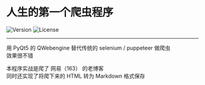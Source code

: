 # 人生的第一个爬虫程序  

![![Version](https://img.shields.io/github/v/tag/riverzhou/163spider)](#)  ![![License](https://img.shields.io/badge/license-GPLv3-green.svg)](#)

---

用 PyQt5 的 QWebengine 替代传统的 selenium / puppeteer 做爬虫   
效果很不错   

本程序实战是爬了 网易（163） 的老博客   
同时还实现了将爬下来的 HTML 转为 Markdown 格式保存

